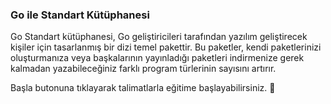 ### Go ile Standart Kütüphanesi

Go Standart kütüphanesi, Go geliştiricileri tarafından yazılım geliştirecek kişiler için tasarlanmış bir dizi temel pakettir. Bu paketler, kendi paketlerinizi oluşturmanıza veya başkalarının yayınladığı paketleri indirmenize gerek kalmadan yazabileceğiniz farklı program türlerinin sayısını artırır.

Başla butonuna tıklayarak talimatlarla eğitime başlayabilirsiniz. 🚀  
